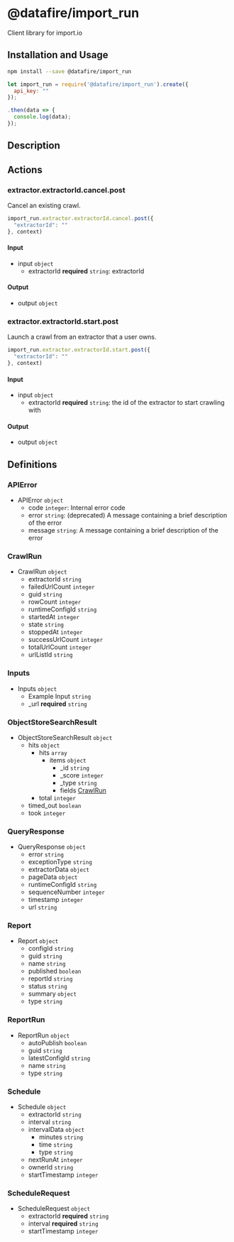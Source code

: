 # @datafire/import_run

Client library for import.io

## Installation and Usage
```bash
npm install --save @datafire/import_run
```
```js
let import_run = require('@datafire/import_run').create({
  api_key: ""
});

.then(data => {
  console.log(data);
});
```

## Description



## Actions

### extractor.extractorId.cancel.post
Cancel an existing crawl.


```js
import_run.extractor.extractorId.cancel.post({
  "extractorId": ""
}, context)
```

#### Input
* input `object`
  * extractorId **required** `string`: extractorId

#### Output
* output `object`

### extractor.extractorId.start.post
Launch a crawl from an extractor that a user owns.


```js
import_run.extractor.extractorId.start.post({
  "extractorId": ""
}, context)
```

#### Input
* input `object`
  * extractorId **required** `string`: the id of the extractor to start crawling with

#### Output
* output `object`



## Definitions

### APIError
* APIError `object`
  * code `integer`: Internal error code
  * error `string`: (deprecated) A message containing a brief description of the error
  * message `string`: A message containing a brief description of the error

### CrawlRun
* CrawlRun `object`
  * extractorId `string`
  * failedUrlCount `integer`
  * guid `string`
  * rowCount `integer`
  * runtimeConfigId `string`
  * startedAt `integer`
  * state `string`
  * stoppedAt `integer`
  * successUrlCount `integer`
  * totalUrlCount `integer`
  * urlListId `string`

### Inputs
* Inputs `object`
  * Example Input `string`
  * _url **required** `string`

### ObjectStoreSearchResult
* ObjectStoreSearchResult `object`
  * hits `object`
    * hits `array`
      * items `object`
        * _id `string`
        * _score `integer`
        * _type `string`
        * fields [CrawlRun](#crawlrun)
    * total `integer`
  * timed_out `boolean`
  * took `integer`

### QueryResponse
* QueryResponse `object`
  * error `string`
  * exceptionType `string`
  * extractorData `object`
  * pageData `object`
  * runtimeConfigId `string`
  * sequenceNumber `integer`
  * timestamp `integer`
  * url `string`

### Report
* Report `object`
  * configId `string`
  * guid `string`
  * name `string`
  * published `boolean`
  * reportId `string`
  * status `string`
  * summary `object`
  * type `string`

### ReportRun
* ReportRun `object`
  * autoPublish `boolean`
  * guid `string`
  * latestConfigId `string`
  * name `string`
  * type `string`

### Schedule
* Schedule `object`
  * extractorId `string`
  * interval `string`
  * intervalData `object`
    * minutes `string`
    * time `string`
    * type `string`
  * nextRunAt `integer`
  * ownerId `string`
  * startTimestamp `integer`

### ScheduleRequest
* ScheduleRequest `object`
  * extractorId **required** `string`
  * interval **required** `string`
  * startTimestamp `integer`


